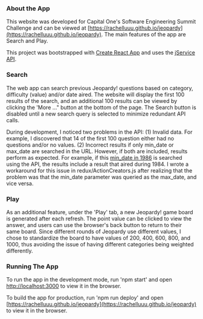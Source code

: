 ### About the App
This website was developed for Capital One's Software Engineering Summit Challenge
and can be viewed at [https://rachelluuu.github.io/jeopardy](https://rachelluuu.github.io/jeopardy). The main features of the app are Search and Play.

This project was bootstrapped with [Create React App](https://github.com/facebook/create-react-app) and uses the [jService API](http://jservice.io).

### Search
The web app can search previous Jeopardy! questions based on category, difficulty (value) and/or date aired. The website will display the first 100 results of the search, and an additional 100 results can be viewed by clicking the 'More ..." button at the bottom of the page. The Search button is disabled until a new search query is selected to minimize redundant API calls.

During development, I noticed two problems in the API:
(1) Invalid data.
  For example, I discovered that 14 of the first 100 question either had no questions and/or no values.
(2) Incorrect results if only min_date or max_date are searched in the URL. However, if both are included, results perform as expected. For example, if this [min_date in 1986](http://jservice.io/api/clues?category=16&min_date=02/03/1986) is searched using the API, the results include a result that aired during 1984. I wrote a workaround for this issue in redux/ActionCreators.js after realizing that the problem was that the min_date parameter was queried as the max_date, and vice versa.

### Play
As an additional feature, under the 'Play' tab, a new Jeopardy! game board is generated after each refresh. The point value can be clicked to view the answer, and users can use the browser's back button to return to their same board. Since different rounds of Jeopardy use different values, I chose to standardize the board to have values of 200, 400, 600, 800, and 1000, thus avoiding the issue of having different categories being weighted differently.

### Running The App
To run the app in the development mode, run 'npm start' and open [http://localhost:3000](http://localhost:3000) to view it in the browser.

To build the app for production, run 'npm run deploy' and open [https://rachelluuu.github.io/jeopardy](https://rachelluuu.github.io/jeopardy) to view it in the browser.
